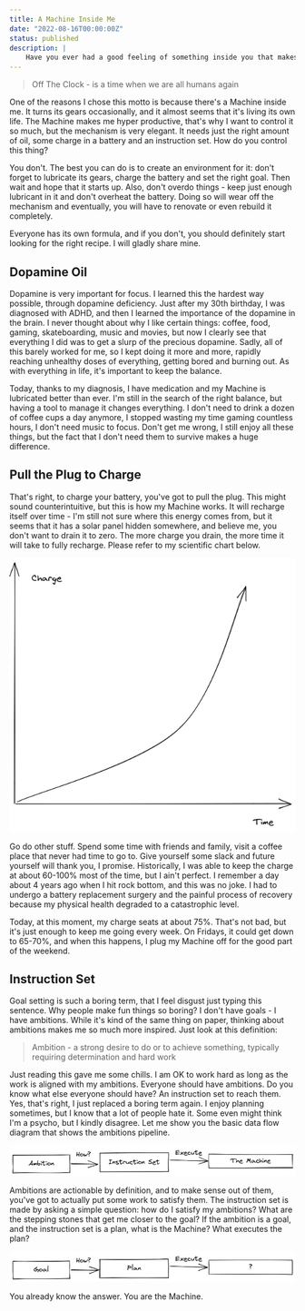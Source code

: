 ```yaml
---
title: A Machine Inside Me
date: "2022-08-16T00:00:00Z"
status: published
description: |
    Have you ever had a good feeling of something inside you that makes you hyper productive? I have, and I have this feeling pretty often. Here, I will break down my recepie of hyper productivity, and this might just work for you as well.
---
```


> Off The Clock - is a time when we are all humans again

One of the reasons I chose this motto is because there's a Machine inside me. It turns its gears occasionally, and it almost seems that it's living its own life. The Machine makes me hyper productive, that's why I want to control it so much, but the mechanism is very elegant. It needs just the right amount of oil, some charge in a battery and an instruction set. How do you control this thing?

You don't. The best you can do is to create an environment for it: don't forget to lubricate its gears, charge the battery and set the right goal. Then wait and hope that it starts up. Also, don't overdo things - keep just enough lubricant in it and don't overheat the battery. Doing so will wear off the mechanism and eventually, you will have to renovate or even rebuild it completely.

Everyone has its own formula, and if you don't, you should definitely start looking for the right recipe. I will gladly share mine.

## Dopamine Oil

Dopamine is very important for focus. I learned this the hardest way possible, through dopamine deficiency. Just after my 30th birthday, I was diagnosed with ADHD, and then I learned the importance of the dopamine in the brain. I never thought about why I like certain things: coffee, food, gaming, skateboarding, music and movies, but now I clearly see that everything I did was to get a slurp of the precious dopamine. Sadly, all of this barely worked for me, so I kept doing it more and more, rapidly reaching unhealthy doses of everything, getting bored and burning out. As with everything in life, it's important to keep the balance.

Today, thanks to my diagnosis, I have medication and my Machine is lubricated better than ever. I'm still in the search of the right balance, but having a tool to manage it changes everything. I don't need to drink a dozen of coffee cups a day anymore, I stopped wasting my time gaming countless hours, I don't need music to focus. Don't get me wrong, I still enjoy all these things, but the fact that I don't need them to survive makes a huge difference.

## Pull the Plug to Charge

That's right, to charge your battery, you've got to pull the plug. This might sound counterintuitive, but this is how my Machine works. It will recharge itself over time - I'm still not sure where this energy comes from, but it seems that it has a solar panel hidden somewhere, and believe me, you don't want to drain it to zero. The more charge you drain, the more time it will take to fully recharge. Please refer to my scientific chart below.

![charge to time graph](../../media/charge-to-time.png)

Go do other stuff. Spend some time with friends and family, visit a coffee place that never had time to go to. Give yourself some slack and future yourself will thank you, I promise. Historically, I was able to keep the charge at about 60-100% most of the time, but I ain't perfect. I remember a day about 4 years ago when I hit rock bottom, and this was no joke. I had to undergo a battery replacement surgery and the painful process of recovery because my physical health degraded to a catastrophic level.

Today, at this moment, my charge seats at about 75%. That's not bad, but it's just enough to keep me going every week. On Fridays, it could get down to 65-70%, and when this happens, I plug my Machine off for the good part of the weekend.

## Instruction Set

Goal setting is such a boring term, that I feel disgust just typing this sentence. Why people make fun things so boring? I don't have goals - I have ambitions. While it's kind of the same thing on paper, thinking about ambitions makes me so much more inspired. Just look at this definition:

> Ambition - a strong desire to do or to achieve something, typically requiring determination and hard work

Just reading this gave me some chills. I am OK to work hard as long as the work is aligned with my ambitions. Everyone should have ambitions. Do you know what else everyone should have? An instruction set to reach them. Yes, that's right, I just replaced a boring term again. I enjoy planning sometimes, but I know that a lot of people hate it. Some even might think I'm a psycho, but I kindly disagree. Let me show you the basic data flow diagram that shows the ambitions pipeline.

![Ambition -> Instruction Set -> Machine](../../media/ambition-instruction-set-machine.png)

Ambitions are actionable by definition, and to make sense out of them, you've got to actually put some work to satisfy them. The instruction set is made by asking a simple question: how do I satisfy my ambitions? What are the stepping stones that get me closer to the goal? If the ambition is a goal, and the instruction set is a plan, what is the Machine? What executes the plan?

![Goal -> Plan -> ?](../../media/goal-plan-question.png)

You already know the answer. You are the Machine.